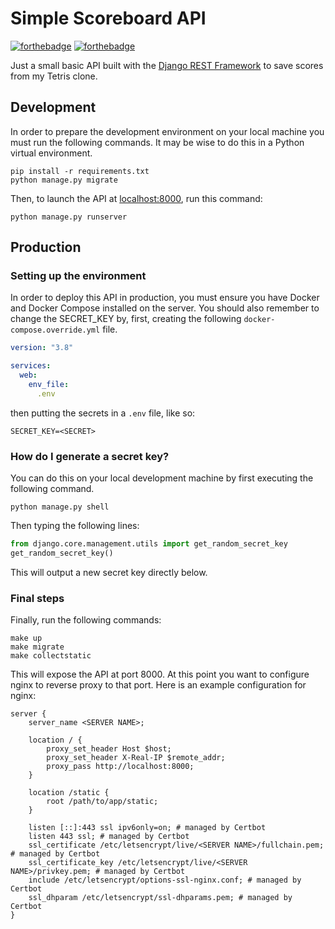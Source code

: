 # Simple Scoreboard API

[![forthebadge](https://forthebadge.com/images/badges/made-with-python.svg)](https://forthebadge.com)
[![forthebadge](https://forthebadge.com/images/badges/for-robots.svg)](https://forthebadge.com)

Just a small basic API built with the [Django REST Framework](https://www.django-rest-framework.org)
to save scores from my Tetris clone.

## Development

In order to prepare the development environment on your local machine you must run the following commands.
It may be wise to do this in a Python virtual environment.
```
pip install -r requirements.txt
python manage.py migrate
```

Then, to launch the API at [localhost:8000](http://localhost:8000), run this command:
```
python manage.py runserver
```

## Production

### Setting up the environment

In order to deploy this API in production, you must ensure you have Docker and Docker Compose installed on the server.
You should also remember to change the SECRET_KEY by, first, creating the following `docker-compose.override.yml` file.
```yml
version: "3.8"

services:
  web:
    env_file:
      .env
```

then putting the secrets in a `.env` file, like so:
```
SECRET_KEY=<SECRET>
```

### How do I generate a secret key?

You can do this on your local development machine by first executing the following command.
```
python manage.py shell
```

Then typing the following lines:
```python
from django.core.management.utils import get_random_secret_key
get_random_secret_key()
```

This will output a new secret key directly below.

### Final steps

Finally, run the following commands:

```
make up
make migrate
make collectstatic
```

This will expose the API at port 8000. At this point you want to configure nginx to reverse proxy to that port.
Here is an example configuration for nginx:

```nginx
server {
    server_name <SERVER NAME>;

    location / {
        proxy_set_header Host $host;
        proxy_set_header X-Real-IP $remote_addr;
        proxy_pass http://localhost:8000;
    }

    location /static {
        root /path/to/app/static;
    }

    listen [::]:443 ssl ipv6only=on; # managed by Certbot
    listen 443 ssl; # managed by Certbot
    ssl_certificate /etc/letsencrypt/live/<SERVER NAME>/fullchain.pem; # managed by Certbot
    ssl_certificate_key /etc/letsencrypt/live/<SERVER NAME>/privkey.pem; # managed by Certbot
    include /etc/letsencrypt/options-ssl-nginx.conf; # managed by Certbot
    ssl_dhparam /etc/letsencrypt/ssl-dhparams.pem; # managed by Certbot
}
```
